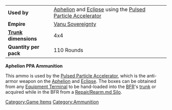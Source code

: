 |                                             |                                                                                                                                                                  |
| ------------------------------------------- | ---------------------------------------------------------------------------------------------------------------------------------------------------------------- |
| **Used by**                                 | [Aphelion](Aphelion.md) and [Eclipse](Eclipse.md) using the [Pulsed Particle Accelerator](</Pulsed_Particle_Accelerator_(BFR)>) |
| **Empire**                                  | [Vanu Sovereignty](Vanu_Sovereignty.md)                                                                                                               |
| **[Trunk](Trunk.md) dimensions** | 4x4                                                                                                                                                              |
| **Quantity per pack**                       | 110 Rounds                                                                                                                                                       |

**Aphelion PPA Ammunition**

This ammo is used by the [Pulsed Particle
Accelerator](</Pulsed_Particle_Accelerator_(BFR)>), which is the
anti-armor weapon on the [Aphelion](Aphelion.md) and
[Eclipse](Eclipse.md). The boxes can be obtained from any
[Equipment Terminal](Equipment_Terminal.md) to be hand-loaded
into the [BFR](BFR.md)'s [trunk](trunk.md) or acquired
while in the BFR from a [Repair/Rearm.md
Silo](Repair/Rearm_Silo.md).

[Category:Game Items](Category:Game_Items.md)
[Category:Ammunition](Category:Ammunition.md)

